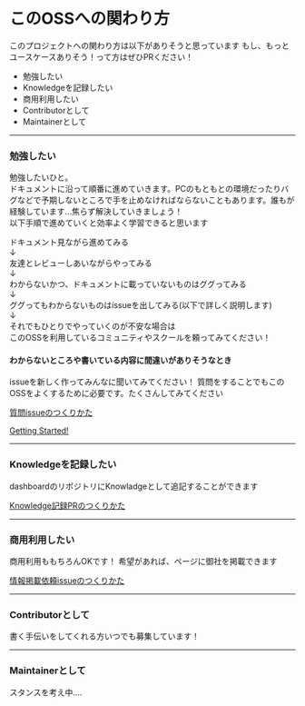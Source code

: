 # このOSSへの関わり方

このプロジェクトへの関わり方は以下がありそうと思っています
もし、もっとユースケースありそう！って方はぜひPRください！

* 勉強したい
* Knowledgeを記録したい
* 商用利用したい
* Contributorとして
* Maintainerとして

---

### 勉強したい

勉強したいひと。  
ドキュメントに沿って順番に進めていきます。PCのもともとの環境だったりバグなどで予期しないところで手を止めなければならないこともあります。誰もが経験しています...焦らず解決していきましょう！  
以下手順で進めていくと効率よく学習できると思います
  
  
ドキュメント見ながら進めてみる  
↓  
友達とレビューしあいながらやってみる  
↓  
わからないかつ、ドキュメントに載っていないものはググってみる  
↓  
ググってもわからないものはissueを出してみる(以下で詳しく説明します)  
↓  
それでもひとりでやっていくのが不安な場合は  
このOSSを利用しているコミュニティやスクールを頼ってみてください！  


#### わからないところや書いている内容に間違いがありそうなとき

issueを新しく作ってみんなに聞いてみてください！ 質問をすることでもこのOSSをよくするために必要です。たくさんしてみてください

[質問issueのつくりかた]()


[Getting Started!]()

---

### Knowledgeを記録したい

dashboardのリポジトリにKnowladgeとして追記することができます

[Knowledge記録PRのつくりかた]()

---

### 商用利用したい

商用利用ももちろんOKです！
希望があれば、ページに御社を掲載できます

[情報掲載依頼issueのつくりかた]()

---

### Contributorとして

書く手伝いをしてくれる方いつでも募集しています！

---

### Maintainerとして

スタンスを考え中....
